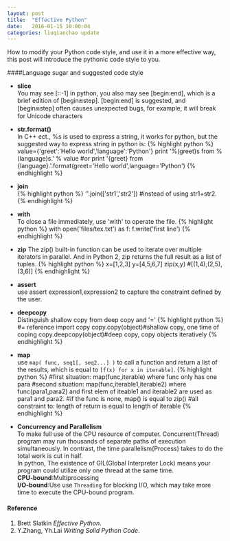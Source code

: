 ```yaml
---
layout: post
title:  "Effective Python"
date:   2016-01-15 10:00:04
categories: liuqianchao update
---
```



How to modify your Python code style, and use it in a more effective way, this post will introduce the pythonic code style to you.

####Language sugar and suggested code style

- **slice**   
	You may see [::-1] in python, you also may see [begin:end], which is a brief edition of [begin:end:step]. [begin:end] is suggested, and [begin:end:step] often causes unexpected bugs, for example, it will break for Unicode characters

- **str.format()**    
	In C++ ect., %s is used to express a string, it works for python, but the suggested way to express string in python is:
	{% highlight python %}
	value={'greet':'Hello world','language':'Python'}
	print '%(greet)s from %(language)s.' % value
	#or
	print '{greet} from {language}.'.format(greet='Hello world',language='Python')
	{% endhighlight %} 

- **join**   
	{% highlight python %}
	''.join(['str1','str2']) #instead of using str1+str2.
	{% endhighlight %} 

- **with**   
	To close a file immediately, use 'with' to operate the file.
	{% highlight python %}
 	with open('files/tex.txt') as f:
 		f.write('first line')
	{% endhighlight %} 

- **zip**
	The zip() built-in function can be used to iterate over multiple iterators in parallel. And in Python 2, zip returns the full result as a list of tuples.
	{% highlight python %}
	x=[1,2,3]
	y=[4,5,6,7]
	zip(x,y) #[(1,4),(2,5),(3,6)]
	{% endhighlight %} 	

- **assert**   
	use assert expression1,expression2 to capture the constraint defined by the user. 

- **deepcopy**   
	Distinguish shallow copy from deep copy and '='
	{% highlight python %}
	#= reference
	import copy
	copy.copy(object)#shallow copy, one time of coping
	copy.deepcopy(object)#deep copy, copy objects iteratively
	{% endhighlight %} 	

- **map**   
	use `map( func, seq1[, seq2...] )` to call a function and return a list of the results, which is equal to `[f(x) for x in iterable]`.
	{% highlight python %}
	#first situation: map(func,iterable) where func only has one para
	#second situation: map(func,iterable1,iterable2) where func(para1,para2) and first elem of iteable1 and iterable2 are used as para1 and para2.
	#if the func is none, map() is equal to zip()
	#all constraint to: length of return is equal to length of iterable
	{% endhighlight %} 	


- **Concurrency and Parallelism**   
	To make full use of the CPU resource of computer. Concurrent(Thread) program may run thousands of separate paths of execution simultaneously. In contrast, the time parallelism(Process) takes to do the total work is cut in half.   
	In python, The existence of GIL(Global Interpreter Lock) means your program could utilize only one thread at the same time.   
	**CPU-bound**:Multiprocessing   
	**I/O-bound**:Use use `Threading` for blocking I/O, which may take more time to execute the CPU-bound program. 


#### Reference
1. Brett Slatkin *Effective Python*.
2. Y.Zhang, Yh.Lai *Writing Solid Python Code*.

